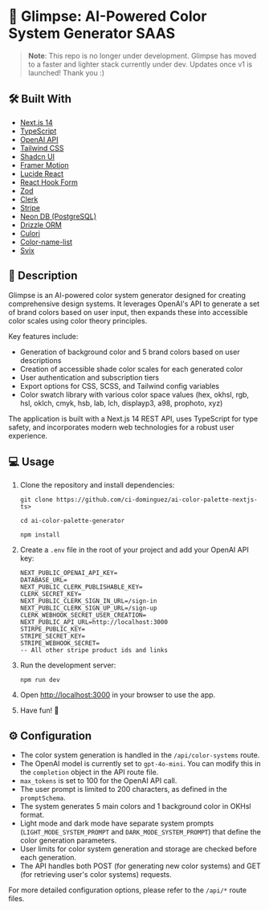 # 🎨 Glimpse: AI-Powered Color System Generator SAAS

> **Note**: This repo is no longer under development. Glimpse has moved to a faster and lighter stack currently under dev. Updates once v1 is launched! Thank you :)

## 🛠️ Built With

- [Next.js 14](https://nextjs.org/)
- [TypeScript](https://www.typescriptlang.org/)
- [OpenAI API](https://openai.com/)
- [Tailwind CSS](https://tailwindcss.com/)
- [Shadcn UI](https://ui.shadcn.com/)
- [Framer Motion](https://www.framer.com/motion/)
- [Lucide React](https://lucide.dev/)
- [React Hook Form](https://react-hook-form.com/)
- [Zod](https://zod.dev/)
- [Clerk](https://clerk.com/)
- [Stripe](https://stripe.com/)
- [Neon DB (PostgreSQL)](https://neon.tech/)
- [Drizzle ORM](https://orm.drizzle.team/)
- [Culori](https://culorijs.org/)
- [Color-name-list](https://www.npmjs.com/package/color-name-list)
- [Svix](https://www.svix.com/)

## 📝 Description

Glimpse is an AI-powered color system generator designed for creating comprehensive design systems. It leverages OpenAI's API to generate a set of brand colors based on user input, then expands these into accessible color scales using color theory principles.

Key features include:

- Generation of background color and 5 brand colors based on user descriptions
- Creation of accessible shade color scales for each generated color
- User authentication and subscription tiers
- Export options for CSS, SCSS, and Tailwind config variables
- Color swatch library with various color space values (hex, okhsl, rgb, hsl, oklch, cmyk, hsb, lab, lch, displayp3, a98, prophoto, xyz)

The application is built with a Next.js 14 REST API, uses TypeScript for type safety, and incorporates modern web technologies for a robust user experience.

## 💻 Usage

1. Clone the repository and install dependencies:

   ```
   git clone https://github.com/ci-dominguez/ai-color-palette-nextjs-ts>

   cd ai-color-palette-generator

   npm install
   ```

2. Create a `.env` file in the root of your project and add your OpenAI API key:

   ```
   NEXT_PUBLIC_OPENAI_API_KEY=
   DATABASE_URL=
   NEXT_PUBLIC_CLERK_PUBLISHABLE_KEY=
   CLERK_SECRET_KEY=
   NEXT_PUBLIC_CLERK_SIGN_IN_URL=/sign-in
   NEXT_PUBLIC_CLERK_SIGN_UP_URL=/sign-up
   CLERK_WEBHOOK_SECRET_USER_CREATION=
   NEXT_PUBLIC_API_URL=http://localhost:3000
   STIRPE_PUBLIC_KEY=
   STRIPE_SECRET_KEY=
   STRIPE_WEBHOOK_SECRET=
   -- All other stripe product ids and links

   ```

3. Run the development server:

   ```
   npm run dev
   ```

4. Open [http://localhost:3000](http://localhost:3000) in your browser to use the app.

5. Have fun! 🙂

## ⚙️ Configuration

- The color system generation is handled in the `/api/color-systems` route.
- The OpenAI model is currently set to `gpt-4o-mini`. You can modify this in the `completion` object in the API route file.
- `max_tokens` is set to 100 for the OpenAI API call.
- The user prompt is limited to 200 characters, as defined in the `promptSchema`.
- The system generates 5 main colors and 1 background color in OKHsl format.
- Light mode and dark mode have separate system prompts (`LIGHT_MODE_SYSTEM_PROMPT` and `DARK_MODE_SYSTEM_PROMPT`) that define the color generation parameters.
- User limits for color system generation and storage are checked before each generation.
- The API handles both POST (for generating new color systems) and GET (for retrieving user's color systems) requests.

For more detailed configuration options, please refer to the `/api/*` route files.
